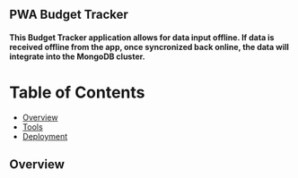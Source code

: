 ## PWA Budget Tracker

<h4>This Budget Tracker application allows for data input offline. If data is received offline from the app, once syncronized back online, the data will integrate into the MongoDB cluster.

# Table of Contents
* [Overview](#Overview)
* [Tools](#Tools)
* [Deployment](#Deployment)

## Overview 